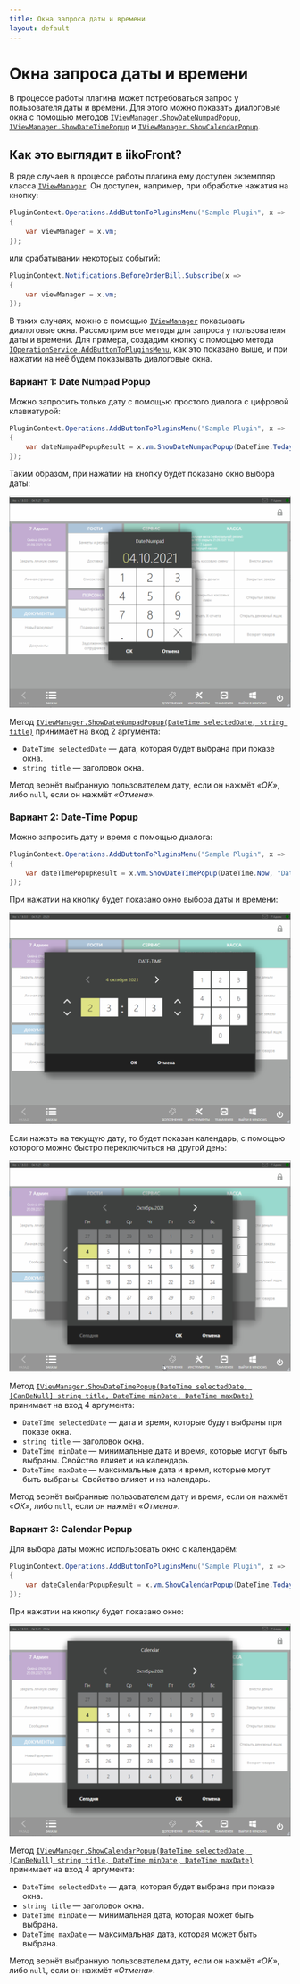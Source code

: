 ```yaml
---
title: Окна запроса даты и времени
layout: default
---
```

# Окна запроса даты и времени #

В процессе работы плагина может потребоваться запрос у пользователя даты и времени. Для этого можно показать диалоговые окна с помощью методов [`IViewManager.ShowDateNumpadPopup`](), [`IViewManager.ShowDateTimePopup`]() и [`IViewManager.ShowCalendarPopup`]().

## Как это выглядит в iikoFront?

В ряде случаев в процессе работы плагина ему доступен экземпляр класса [`IViewManager`](https://iiko.github.io/front.api.sdk/v7/html/T_Resto_Front_Api_UI_IViewManager.htm). Он доступен, например, при обработке нажатия на кнопку: 

```cs
PluginContext.Operations.AddButtonToPluginsMenu("Sample Plugin", x =>
{
    var viewManager = x.vm;
});
```

или срабатывании некоторых событий:

```cs
PluginContext.Notifications.BeforeOrderBill.Subscribe(x =>
{
	var viewManager = x.vm;
});
```

В таких случаях, можно с помощью [`IViewManager`](https://iiko.github.io/front.api.sdk/v7/html/T_Resto_Front_Api_UI_IViewManager.htm) показывать диалоговые окна. Рассмотрим все методы для запроса у пользователя даты и времени. Для примера, создадим кнопку с помощью метода [`IOperationService.AddButtonToPluginsMenu`](https://iiko.github.io/front.api.sdk/v7/html/M_Resto_Front_Api_IOperationService_AddButtonToPluginsMenu.htm), как это показано выше, и при нажатии на неё будем показывать диалоговые окна.

### Вариант 1: Date Numpad Popup

Можно запросить только дату с помощью простого диалога с цифровой клавиатурой:

```cs
PluginContext.Operations.AddButtonToPluginsMenu("Sample Plugin", x =>
{
    var dateNumpadPopupResult = x.vm.ShowDateNumpadPopup(DateTime.Today, "Date Numpad");
});
```

Таким образом, при нажатии на кнопку будет показано окно выбора даты:

![date-numpad-popup](../../img/showDateTimePopup/DateNumpadPopup.png)

Метод [`IViewManager.ShowDateNumpadPopup(DateTime selectedDate, string title)`]() принимает на вход 2 аргумента:

- `DateTime selectedDate` — дата, которая будет выбрана при показе окна.
- `string title` — заголовок окна.

Метод вернёт выбранную пользователем дату, если он нажмёт *«OK»*, либо `null`, если он нажмёт *«Отмена»*.

### Вариант 2: Date-Time Popup

Можно запросить дату и время с помощью диалога:

```cs
PluginContext.Operations.AddButtonToPluginsMenu("Sample Plugin", x =>
{
    var dateTimePopupResult = x.vm.ShowDateTimePopup(DateTime.Now, "Date-Time", DateTime.Today, DateTime.Today.AddMonths(6));
});
```

При нажатии на кнопку будет показано окно выбора даты и времени:

![date-numpad-popup](../../img/showDateTimePopup/DateTimePopup.png)

Если нажать на текущую дату, то будет показан календарь, с помощью которого можно быстро переключиться на другой день:

![date-numpad-popup](../../img/showDateTimePopup/DateTimePopupCalendar.png)

Метод [`IViewManager.ShowDateTimePopup(DateTime selectedDate, [CanBeNull] string title, DateTime minDate, DateTime maxDate)`]() принимает на вход 4 аргумента:

- `DateTime selectedDate` — дата и время, которые будут выбраны при показе окна.
- `string title` — заголовок окна.
- `DateTime minDate` — минимальные дата и время, которые могут быть выбраны. Свойство влияет и на календарь.
- `DateTime maxDate` — максимальные дата и время, которые могут быть выбраны. Свойство влияет и на календарь.

Метод вернёт выбранные пользователем дату и время, если он нажмёт *«OK»*, либо `null`, если он нажмёт *«Отмена»*.

### Вариант 3: Calendar Popup

Для выбора даты можно использовать окно с календарём:

```cs
PluginContext.Operations.AddButtonToPluginsMenu("Sample Plugin", x =>
{
    var dateCalendarPopupResult = x.vm.ShowCalendarPopup(DateTime.Today, "Calendar", DateTime.Today, DateTime.Today.AddMonths(6));
});
```

При нажатии на кнопку будет показано окно:

![date-numpad-popup](../../img/showDateTimePopup/CalendarPopup.png)

Метод [`IViewManager.ShowCalendarPopup(DateTime selectedDate, [CanBeNull] string title, DateTime minDate, DateTime maxDate)`]() принимает на вход 4 аргумента:

- `DateTime selectedDate` — дата, которая будет выбрана при показе окна.
- `string title` — заголовок окна.
- `DateTime minDate` — минимальная дата, которая может быть выбрана.
- `DateTime maxDate` — максимальная дата, которая может быть выбрана.

Метод вернёт выбранную пользователем дату, если он нажмёт *«OK»*, либо `null`, если он нажмёт *«Отмена»*.